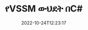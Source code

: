 ---
############################# Static ############################
layout: "auto-gen-merge"
date: 2022-10-24T12:23:17
draft: false
otherformats: dotm dotx epub html mht mhtml odp ods odt one otp ott pdf pps ppsx ppt

############################# Head ############################
head_title: "VSSM ፋይሎችን በC# | አዋህድ VSSM ውህደት"
head_description: "C# .NET ሰነዶች ውህደት ኤፒአይን በመጠቀም ብዙ VSSM ፋይሎችን ወደ አንድ ፋይል ያዋህዱ። የተወሰኑ ገጾችን ወይም ገጾችን ከተለያዩ ሰነዶች ወደ አንድ ሰነድ ያዋህዱ።"

############################# Header ############################
title: "የVSSM ውህደት በC#"
description: "VSSMን ከጥቂት የ.NET ኮድ መስመሮች ጋር አዋህድ።"
bg_image: "https://cms.admin.containerize.com/templates/aspose/App_Themes/V3/images/bg/header1.png"
bg_overlay: false
button:
    enable: true
    icon: "fas fa-arrow-down"
    label: "ነጻ ሙከራ ያውርዱ"
    link: "https://downloads.groupdocs.com/merger/net"

############################# SubMenu ############################
submenu:
    enable: true

    left:
        img_alt: "GroupDocs.Merger for .NET"
        image: "https://cms.admin.containerize.com/templates/groupdocs/images/product-logos/90x90-noborder/groupdocs-merger-net.png"
        product: "GroupDocs.Merger"
        platform: ".NET"

    middle:
        button:

            # button loop
            - link: "https://apireference.groupdocs.com/merger/net"
              text: "የኤፒአይ ማጣቀሻ"

            # button loop
            - link: "https://github.com/groupdocs-merger"
              text: "የኮድ ምሳሌዎች"

            # button loop
            - link: "https://products.groupdocs.app/merger/family"
              text: "የቀጥታ ማሳያዎች"

            # button loop
            - link: "https://purchase.groupdocs.com/pricing/merger/net"
              text: "የዋጋ አሰጣጥ"

    right:
        link_download: "https://downloads.groupdocs.com/merger"
        link_learn: "https://docs.groupdocs.com/merger/net"
        link_buy: "https://purchase.groupdocs.com"

############################# About ############################
about:
    enable: true
    title: "ስለ GroupDocs.Merger for .NET ኤፒአይ"
    content: |
        [GroupDocs.Merger for .NET](/am/merger/net/) በርካታ ፒዲኤፍ፣ ማይክሮሶፍት ኦፊስ (Word፣ Excel፣ PowerPoint፣ OneNote)፣ OpenDocument፣ HTML፣ ምስሎች እና ለማዋሃድ ምቹ መፍትሄ ይሰጣል። ብዙ ሌሎች ሰነዶች በ.NET መተግበሪያዎች ውስጥ ወደ አንድ ፋይል። GroupDocs.Merger VSSM ሰነዶችን ለማዋሃድ ስለተፈቀደልዎት ብዙ ጥረት ይቆጥብልዎታል - ምንም የሶስተኛ ወገን ሶፍትዌር፣ ዴስክቶፕ መተግበሪያዎች ወይም ተሰኪዎች መጫን አያስፈልግም። አሁን ጊዜዎን ማባከን እና ፋይሎችን በእጅ ማዋሃድ አስፈላጊ አይደለም! የቡድን ሰነዶች ተልእኮ ምርጡን ጥራት ያለው ማቅረብ እና የሰነድ ማቀነባበሪያ የስራ ሂደቶችን ቀላል ማድረግ ነው።
        
        GroupDocs.Merger API የፋይል ውህደት ባህሪያትን ለሚፈልጉ የድርጅት መፍትሄዎች ትክክለኛ ምርጫ ነው። እነዚህ ኤፒአይዎች በሁሉም ዋና ስርዓተ ክወናዎች እና መድረኮች .NET Framework, .NET Standard, .NET Core, Monoን ጨምሮ በደንብ ይደገፋሉ።

############################# Steps ############################
steps:
    enable: true
    title_left: "በርካታ VSSM ፋይሎችን እንዴት እንደሚዋሃድ"
    content_left: |
        [GroupDocs.Merger for .NET](/am/merger/net/) ለ.NET ገንቢዎች አንድን በመተግበር ሁለት ወይም ከዚያ በላይ የሆኑ VSSM ፋይሎችን በመተግበሪያዎቻቸው ውስጥ ማዋሃድ ቀላል ያደርገዋል። ጥቂት ቀላል ደረጃዎች.
        
        * አዲስ የ ** ውህደት *** ይፍጠሩ እና የምንጭ ሰነድ መንገድን እንደ ግንበኛ መለኪያ ይለፉ።
        * ወደ ** ውህደት *** ክፍል ይደውሉ እና የሁለተኛውን የምንጭ ሰነድ መንገድ ይለፉ።
        * የተዋሃደውን ሰነድ ለማስቀመጥ ወደ **ውህደት** ክፍል ይደውሉ።

    title_right: "የስርዓት መስፈርቶች"
    content_right: |
        GroupDocs.Merger for .NET ኤፒአይዎች በሁሉም ዋና መድረኮች እና ስርዓተ ክወናዎች ላይ ይደገፋሉ። ከዚህ በታች ያለውን ኮድ ከመተግበሩ በፊት፣ እባክዎ በስርዓትዎ ላይ የሚከተሉት ቅድመ ሁኔታዎች እንዳሉዎት ያረጋግጡ።

        * ስርዓተ ክወናዎች-ማይክሮሶፍት ዊንዶውስ ፣ ሊኑክስ ፣ ማክኦኤስ
        * የልማት አካባቢ፡ Visual Studio, Xamarin, MonoDevelop
        * ማዕቀፎች: .NET Framework, .NET Standard, .NET Core, Mono
        * የቅርብ ጊዜውን የGroupDocs.Merger for .NET ስሪት ከ[NuGet](https://www.nuget.org/packages/groupdocs.merger) ያውርዱ
         
    code: |
     {{% merger/additional-styles %}}
     {{< merger/code-merger title="የC# ምሳሌ ኮድን በመጠቀም VSSM ፋይሎችን እንዴት እንደሚዋሃድ">}}

        ```csharp    
        // GroupDocs.Merger API በመጠቀም VSSM ፋይሎችን አዋህድ
        // የፈጣን ውህደት ከግቤት VSSM ሰነድ ጋር
        using (Merger merger = new Merger("input1.vssm"))
          {
            // የመቀላቀል ዘዴን ይደውሉ የውህደት ክፍል ምሳሌ እና የሁለተኛ ምንጭ ሰነድ መንገድን ያስተላልፉ
            merger.Join("input2.vssm");
    
            // የተዋሃደ ሰነድ ለማስቀመጥ የመዋህድ ክፍል ምሳሌ አስቀምጥ ዘዴን ይደውሉ
            merger.Save("merged-file.vssm");
          }
        ```
     {{< /merger/code-merger >}}

############################# Demos ############################
demos:
    enable: true
    title: "የቀጥታ ማሳያዎች - ሰነዶችን ለማዋሃድ የመስመር ላይ መተግበሪያ"
    content: |
       [GroupDocs.Merger Live Demos](https://products.groupdocs.app/merger/vssm) ድር ጣቢያን በመጎብኘት አሁን ከአንድ በላይ VSSM ፋይሎችን አዋህድ።
       የቀጥታ ማሳያው የሚከተሉት ጥቅሞች አሉት።
        
############################# About Formats ############################
about_formats:
    enable: true

############################# More Formats ############################
more_formats:
    enable: true
    title: "ሌሎች የሰነድ ቅርጸቶችን በማዋሃድ ላይ"
    content: |
        .NET ሰነዶች ለፋይል ቅርጸቶች እና ምስሎች ኤፒአይ ይዋሃዳሉ። ከታች እንደተገለጸው አንዳንድ ታዋቂ የሰነድ ቅርጸቶችን አንድ ላይ አዋህድ።

############################# Back to top ###############################
back_to_top:
    enable: true
---
